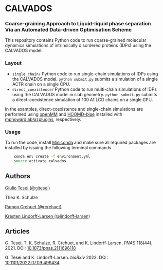 # CALVADOS
### Coarse-graining Approach to Liquid-liquid phase separation Via an Automated Data-driven Optimisation Scheme 

This repository contains Python code to run coarse-grained molecular dynamics simulations of intrinsically disordered proteins (IDPs) using the CALVADOS model.

### Layout

- `single_chain/` Python code to run single-chain simulations of IDPs using the CALVADOS model. `python submit.py` submits a simulation of a single ACTR chain on a single CPU.
- `direct_coexistence/` Python code to run multi-chain simulations of IDPs using the CALVADOS model in slab geometry. `python submit.py` submits a direct-coexistence simulation of 100 A1 LCD chains on a single GPU.

In the examples, direct-coexistence and single-chain simulations are performed using [openMM](https://openmm.org/) and [HOOMD-blue](https://hoomd-blue.readthedocs.io/en/latest/) installed with [mphowardlab/azplugins](https://github.com/mphowardlab/azplugins), respectively.

### Usage

To run the code, install [Miniconda](https://conda.io/miniconda.html) and make sure all required packages are installed by issuing the following terminal commands

```bash
    conda env create -f environment.yml
    source activate calvados
```

Authors
-------------

[Giulio Tesei (@gitesei)](https://github.com/gitesei)

Thea K. Schulze

[Ramon Crehuet (@rcrehuet)](https://github.com/rcrehuet)

[Kresten Lindorff-Larsen (@lindorff-larsen)](https://github.com/lindorff-larsen)

Articles
-------------

G. Tesei, T. K. Schulze, R. Crehuet, and K. Lindorff-Larsen. _PNAS_ 118(44), 2021. DOI: [10.1073/pnas.2111696118](https://www.pnas.org/doi/10.1073/pnas.2111696118)

G. Tesei and K. Lindorff-Larsen. _bioRxiv_ 2022. DOI: [10.1101/2022.07.09.499434](https://doi.org/10.1101/2022.07.09.499434)
